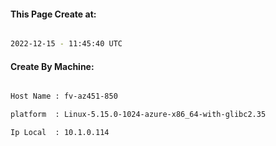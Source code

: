 
   
#### This Page Create at:

```bash

2022-12-15 - 11:45:40 UTC

```

#### Create By Machine:

```bash

Host Name : fv-az451-850

platform  : Linux-5.15.0-1024-azure-x86_64-with-glibc2.35

Ip Local  : 10.1.0.114

```

